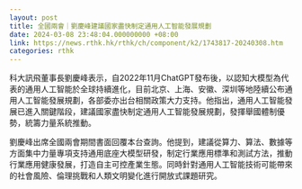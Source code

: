 ```yaml
---
layout: post
title: 全國兩會｜劉慶峰建議國家盡快制定通用人工智能發展規劃
date: 2024-03-08 23:48:04.000000000 +08:00
link: https://news.rthk.hk/rthk/ch/component/k2/1743817-20240308.htm
categories: rthk
---
```


科大訊飛董事長劉慶峰表示，自2022年11月ChatGPT發布後，以認知大模型為代表的通用人工智能於全球持續進化，目前北京、上海、安徽、深圳等地陸續公布通用人工智能發展規劃，各部委亦出台相關政策大力支持。他指出，通用人工智能發展已進入關鍵階段，建議國家盡快制定通用人工智能發展規劃，發揮舉國體制優勢，統籌力量系統推動。

劉慶峰出席全國兩會期間書面回覆本台查詢。他提到，建議從算力、算法、數據等方面集中力量專項支持通用底座大模型研發，制定行業應用標準和測試方法，推動行業應用健康發展，打造自主可控產業生態。同時針對通用人工智能技術可能帶來的社會風險、倫理挑戰和人類文明變化進行開放式課題研究。
